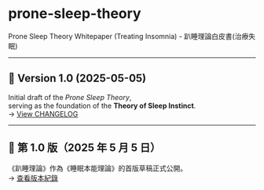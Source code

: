 # prone-sleep-theory
Prone Sleep Theory Whitepaper (Treating Insomnia) - 趴睡理論白皮書(治療失眠)


---

## 📌 Version 1.0 (2025-05-05)

Initial draft of the *Prone Sleep Theory*,  
serving as the foundation of the **Theory of Sleep Instinct**.  
→ [View CHANGELOG](./CHANGELOG.md)

---

## 📌 第 1.0 版（2025 年 5 月 5 日）

《趴睡理論》作為《睡眠本能理論》的首版草稿正式公開。  
→ [查看版本紀錄](./CHANGELOG.md)
